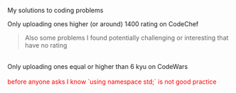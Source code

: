 My solutions to coding problems

Only uploading ones higher (or around) 1400 rating on CodeChef

> Also some problems I found potentially challenging or interesting that have no rating <br>
<br>
Only uploading ones equal or higher than 6 kyu on CodeWars <br>
<br>
<span style="color:red">before anyone asks I know `using namespace std;` is not good practice</span>
